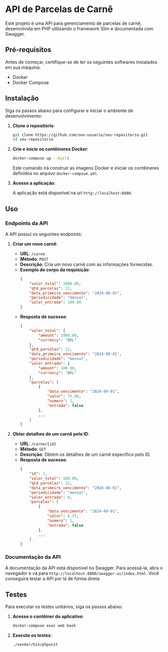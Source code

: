 # API de Parcelas de Carnê

Este projeto é uma API para gerenciamento de parcelas de carnê, desenvolvida em PHP utilizando o framework Slim e documentada com Swagger.

## Pré-requisitos

Antes de começar, certifique-se de ter os seguintes softwares instalados em sua máquina:

- Docker
- Docker Compose

## Instalação

Siga os passos abaixo para configurar e iniciar o ambiente de desenvolvimento:

1. **Clone o repositório**:

    ```bash
    git clone https://github.com/seu-usuario/seu-repositorio.git
    cd seu-repositorio
    ```

2. **Crie e inicie os contêineres Docker**:

    ```bash
    docker-compose up --build
    ```

    Este comando irá construir as imagens Docker e iniciar os contêineres definidos no arquivo `docker-compose.yml`.

3. **Acesse a aplicação**:

    A aplicação está disponível na url `http://localhost:8080`.

## Uso

### Endpoints da API

A API possui os seguintes endpoints:

1. **Criar um novo carnê**:

    - **URL**: `/carne`
    - **Método**: `POST`
    - **Descrição**: Cria um novo carnê com as informações fornecidas.
    - **Exemplo de corpo da requisição**:
        ```json
        {
            "valor_total": 1000.00,
            "qtd_parcelas": 12,
            "data_primeiro_vencimento": "2024-08-01",
            "periodicidade": "mensal",
            "valor_entrada": 100.00
        }
        ```
    - **Resposta de sucesso**:
        ```json
        {
            "valor_total": {
                "amount": 1000.00,
                "currency": "BRL"
            },
            "qtd_parcelas": 12,
            "data_primeiro_vencimento": "2024-08-01",
            "periodicidade": "mensal",
            "valor_entrada": {
                "amount": 100.00,
                "currency": "BRL"
            },
            "parcelas": [
                {
                    "data_vencimento": "2024-09-01",
                    "valor": 75.00,
                    "numero": 1,
                    "entrada": false
                },
                ...
            ]
        }
        ```

2. **Obter detalhes de um carnê pelo ID**:

    - **URL**: `/carne/{id}`
    - **Método**: `GET`
    - **Descrição**: Obtém os detalhes de um carnê específico pelo ID.
    - **Resposta de sucesso**:
        ```json
        {
            "id": 1,
            "valor_total": 100.00,
            "qtd_parcelas": 12,
            "data_primeiro_vencimento": "2024-08-01",
            "periodicidade": "mensal",
            "valor_entrada": 0,
            "parcelas": [
                {
                    "data_vencimento": "2024-09-01",
                    "valor": 8.33,
                    "numero": 1,
                    "entrada": false
                },
                ...
            ]
        }
        ```

### Documentação da API

A documentação da API está disponível no Swagger. Para acessá-la, abra o navegador e vá para `http://localhost:8080/swagger-ui/index.html`. Você conseguirá testar a API por lá de forma direta

## Testes

Para executar os testes unitários, siga os passos abaixo:

1. **Acesse o contêiner do aplicativo**:

    ```bash
    docker-compose exec web bash
    ```

2. **Execute os testes**:

    ```bash
    ./vendor/bin/phpunit
    ```
